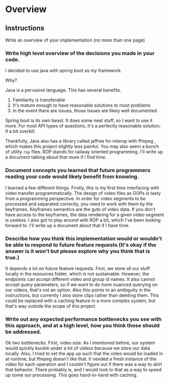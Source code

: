 # Overview

## Instructions

Write an overview of your implementation (no more than one page)

### Write high level overview of the decisions you made in your code.

I decided to use java with spring boot as my framework.

Why? 

Java is a pervasive language. This has several benefits. 
1) Familiarity is transferable 
2) It's mature enough to have reasonable solutions to most problems
3) In the event there are issues, those issues are likely well documented

Spring boot is its own beast. It does some neat stuff, so I want to use it more.
For most API types of questions, it's a perfectly reasonable solution; if a bit overkill.

Thankfully, Java also has a library called jaffree for interop with ffmpeg
, which 
makes this project slightly less painful. 
You may also seem a bunch of utility `rop` files. ROP stands for
railway oriented programming. I'll write up a document talking about
that more if I find time. 

### Document concepts you learned that future programmers reading your code would likely benefit from knowing.
I learned a few different things. Firstly, this is my first time 
interfacing with video transfer programmatically. The
design of video files as GOPs is tasty from a programming
perspective. In order for video segments to be processed
and separated correctly, you need to work with them by
the keyframes. Keyframes semantics are the guts of 
video data. If you don't have access to the keyframes,
the data rendering for a given video segment is useless.
I also got to play around with ROP a bit, which I've
been looking forward to. I'll write up a document about
that if I have time. 


### Describe how you think this implementation would or wouldn't be able to respond to future feature requests (It's okay if the answer is it won't but please explore why you think that is true.)
It depends a lot on future feature requests. First, we
store all our stuff locally in the resources folder,
which is not sustainable. However, the endpoints can
accept different video and group id names. It also 
cannot accept query parameters, so if we want to do
more nuanced querying on our videos, that's not an option.
Also this points to an ambiguity in the instructions,
but currently I also store clips rather than deleting them.
This could be replaced with a caching feature in a 
more complex system, but that's way outside the scope
of this project. 


### Write out any expected performance bottlenecks you see with this approach, and at a high level, how you think those should be addressed.

Ok two bottlenecks. First, video size. As I mentioned 
before, our system would quickly buckle under a lot
of videos because we store our data locally. Also,
I tried to set the app up such that the video would
be loaded in at runtime, but ffmpeg doesn't like that.
It needed a fresh instance of the video for each operation
and I couldn't figure out if there was a way to skirt
that behavior. There probably is, and I would look to
that as a way to speed up some our processing. This
goes hand-in-hand with caching.